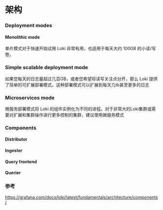 # 架构



### Deployment modes

#### Monolithic mode

单片模式对于快速开始试用 Loki 非常有用，也适用于每天大约 100GB 的小读/写卷。

### Simple scalable deployment mode

如果您每天的日志量超过几百GB，或者您希望将读写关注点分开，那么 Loki 提供了简单的可扩展部署模式。这种部署模式可以扩展到每天几tb甚至更多的日志

### Microservices mode

微服务部署模式将 Loki 的组件实例化为不同的进程。对于非常大的Loki集群或需要对扩展和集群操作进行更多控制的集群，建议使用微服务模式

### Components



#### Distributor

#### Ingester

#### Query frontend

#### Querier





### 参考 

https://grafana.com/docs/loki/latest/fundamentals/architecture/components/